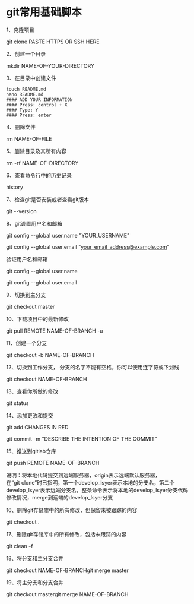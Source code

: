 # git常用基础脚本

1、克隆项目

git clone PASTE HTTPS OR SSH HERE

2、创建一个目录

mkdir NAME-OF-YOUR-DIRECTORY

3、在目录中创建文件

```
touch README.md
nano README.md
#### ADD YOUR INFORMATION
#### Press: control + X
#### Type: Y
#### Press: enter
```

4、删除文件

rm NAME-OF-FILE

5、删除目录及其所有内容

rm -rf NAME-OF-DIRECTORY

6、查看命令行中的历史记录

history

7、检查git是否安装或者查看git版本

git --version

8、git设置用户名和邮箱

git config --global user.name "YOUR_USERNAME"

git config --global user.email "your_email_address@example.com"

验证用户名和邮箱

git config --global user.name

git config --global user.email

9、切换到主分支

git checkout master

10、下载项目中的最新修改

git pull REMOTE NAME-OF-BRANCH -u

11、创建一个分支

git checkout -b NAME-OF-BRANCH

12、切换到工作分支， 分支的名字不能有空格，你可以使用连字符或下划线

git checkout NAME-OF-BRANCH

13、查看你所做的修改

git status

14、添加更改和提交

git add CHANGES IN RED

git commit -m "DESCRIBE THE INTENTION OF THE COMMIT"

15、推送到gitlab仓库

git push REMOTE NAME-OF-BRANCH

说明：将本地代码提交到远端服务器，origin表示远端默认服务器，在“git clone”时已指明，第一个develop_lsyer表示本地的分支名，第二个develop_lsyer表示远端分支名，整条命令表示将本地的develop_lsyer分支代码修改情况，merge到远端的develop_lsyer分支

16、删除git存储库中的所有修改，但保留未被跟踪的内容

git checkout .

17、删除git存储库中的所有修改，包括未跟踪的内容

git clean -f

18、将分支和主分支合并

git checkout NAME-OF-BRANCHgit merge master

19、将主分支和分支合并

git checkout mastergit merge NAME-OF-BRANCH

























